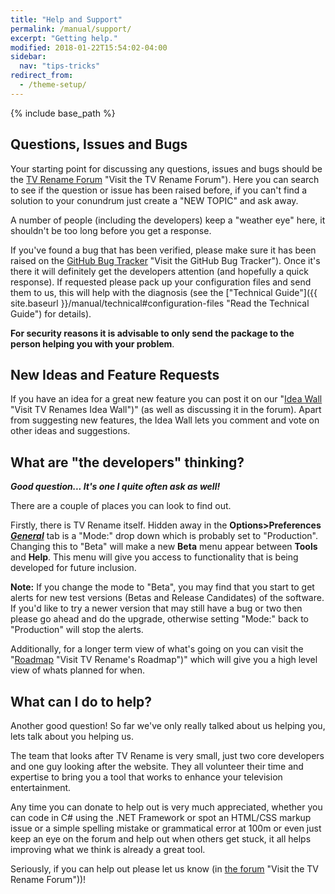 ```yaml
---
title: "Help and Support"
permalink: /manual/support/
excerpt: "Getting help."
modified: 2018-01-22T15:54:02-04:00
sidebar:
  nav: "tips-tricks"
redirect_from:
  - /theme-setup/
---
```


{% include base_path %}

## Questions, Issues and Bugs
Your starting point for discussing any questions, issues and bugs should be the [TV&nbsp;Rename&nbsp;Forum](https://groups.google.com/forum/&num;!forum/tvrename) "Visit the TV Rename Forum"). Here you can search to see if the question or issue has been raised before, if you can't find a solution to your conundrum just create a "NEW TOPIC" and ask away.

A number of people (including the developers) keep a "weather eye" here, it shouldn't be too long before you get a response.

If you've found a bug that has been verified, please make sure it has been raised on the [GitHub Bug Tracker](https://github.com/TV-Rename/tvrename/issues) "Visit the GitHub Bug Tracker"). Once it's there it will definitely get the developers attention (and hopefully a quick response). If requested please pack up your configuration files and send them to us, this will help with the diagnosis (see the ["Technical Guide"]({{ site.baseurl }}/manual/technical#configuration-files "Read the Technical Guide") for details).

**For security reasons it is advisable to only send the package to the person helping you with your problem**.

## New Ideas and Feature Requests

If you have an idea for a great new feature you can post it on our "[Idea Wall](http://ideas.theideawall.com/TVRename/Forum/Details/8dea3275-4010-4bab-9763-a8bb613517e0) "Visit TV Renames Idea Wall")" (as well as discussing it in the forum). Apart from suggesting new features, the Idea Wall lets you comment and vote on other ideas and suggestions.

## What are "the developers" thinking?

_**Good question... It's one I quite often ask as well!**_ 

There are a couple of places you can look to find out.

Firstly, there is TV Rename itself. Hidden away in the **Options>Preferences** _**[General](/manual/options#the-general-tab)**_ tab is a "Mode:" drop down which is probably set to "Production". Changing this to "Beta" will make a new **Beta** menu appear between **Tools** and **Help**. This menu will give you access to functionality that is being developed for future inclusion.

**Note:** If you change the mode to "Beta", you may find that you start to get alerts for new test versions (Betas and Release Candidates) of the software. If you'd like to try a newer version that may still have a bug or two then please go ahead and do the upgrade, otherwise setting "Mode:" back to "Production" will stop the alerts.

Additionally, for a longer term view of what's going on you can visit the "[Roadmap](https://github.com/TV-Rename/tvrename/milestones?direction=asc&sort=due_date&state=open) "Visit TV Rename's Roadmap")" which will give you a high level view of whats planned for when.

## What can I do to help?

Another good question! So far we've only really talked about us helping you, lets talk about you helping us.

The team that looks after TV Rename is very small, just two core developers and one guy looking after the website. They all volunteer their time and expertise to bring you a tool that works to enhance your television entertainment.

Any time you can donate to help out is very much appreciated, whether you can code in C# using the .NET Framework or  spot an HTML/CSS markup issue or a simple spelling mistake or grammatical error at 100m or even just keep an eye on the forum and help out when others get stuck, it all helps improving what we think is already a great tool.

Seriously, if you can help out please let us know (in [the forum](https://groups.google.com/forum/#!forum/tvrename) "Visit the TV Rename Forum"))!


